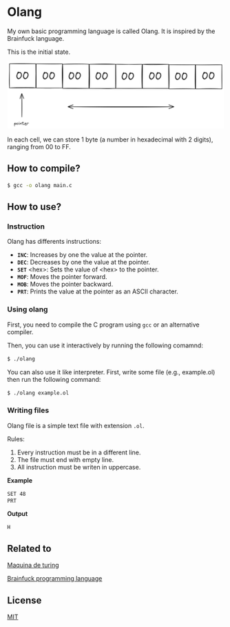 # Olang

My own basic programming language is called Olang. It is inspired by the Brainfuck language.

This is the initial state.

![alt text](image.png)

In each cell, we can store 1 byte (a number in hexadecimal with 2 digits), ranging from 00 to FF.

## How to compile?

```bash
$ gcc -o olang main.c
```

## How to use?

### Instruction

Olang has differents instructions:

- **`INC`**: Increases by one the value at the pointer.
- **`DEC`**: Decreases by one the value at the pointer.
- **`SET`** &lt;hex&gt;: Sets the value of &lt;hex&gt; to the pointer.
- **`MOF`**: Moves the pointer forward.
- **`MOB`**: Moves the pointer backward.
- **`PRT`**: Prints the value at the pointer as an ASCII character.

### Using olang

First, you need to compile the C program using `gcc` or an alternative compiler.

Then, you can use it interactively by running the following comamnd:

```bash
$ ./olang
```

You can also use it like interpreter. First, write some file (e.g., example.ol) then run the following command:

```bash
$ ./olang example.ol
```

### Writing files

Olang file is a simple text file with extension `.ol`.

Rules:

1. Every instruction must be in a different line.
2. The file must end with empty line.
3. All instruction must be writen in uppercase.

**Example**

```olang
SET 48
PRT
```

**Output**

```bash
H
```

## Related to

[Maquina de turing](https://es.wikipedia.org/wiki/M%C3%A1quina_de_Turing)

[Brainfuck programming language](https://es.wikipedia.org/wiki/Brainfuck)

## License

[MIT](https://choosealicense.com/licenses/mit/)
